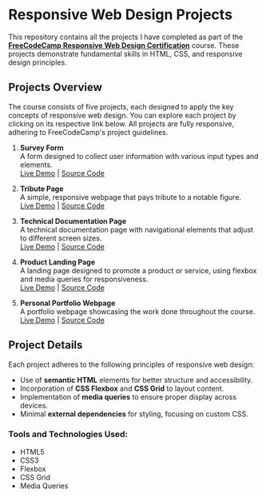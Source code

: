 # Responsive Web Design Projects

This repository contains all the projects I have completed as part of the **[FreeCodeCamp Responsive Web Design Certification](https://www.freecodecamp.org/learn/)** course. These projects demonstrate fundamental skills in HTML, CSS, and responsive design principles.

## Projects Overview

The course consists of five projects, each designed to apply the key concepts of responsive web design. You can explore each project by clicking on its respective link below. All projects are fully responsive, adhering to FreeCodeCamp's project guidelines.

1. **Survey Form**  
   A form designed to collect user information with various input types and elements.  
   [Live Demo](https://kelv48.github.io/Survey-Form/) | [<a href="https://github.com/Kelv48/FreeCodeCamp-Responsive-Web-Course/tree/main/Survey%20Form">Source Code</a>](#)

2. **Tribute Page**  
   A simple, responsive webpage that pays tribute to a notable figure.  
   [Live Demo](#) | [Source Code](#)

3. **Technical Documentation Page**  
   A technical documentation page with navigational elements that adjust to different screen sizes.  
   [Live Demo](#) | [Source Code](#)

4. **Product Landing Page**  
   A landing page designed to promote a product or service, using flexbox and media queries for responsiveness.  
   [Live Demo](#) | [Source Code](#)
   
5. **Personal Portfolio Webpage**  
   A portfolio webpage showcasing the work done throughout the course.  
   [Live Demo](#) | [Source Code](#)

## Project Details

Each project adheres to the following principles of responsive web design:
- Use of **semantic HTML** elements for better structure and accessibility.
- Incorporation of **CSS Flexbox** and **CSS Grid** to layout content.
- Implementation of **media queries** to ensure proper display across devices.
- Minimal **external dependencies** for styling, focusing on custom CSS.

### Tools and Technologies Used:
- HTML5
- CSS3
- Flexbox
- CSS Grid
- Media Queries
